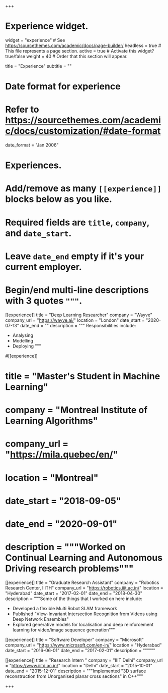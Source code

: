 +++
# Experience widget.
widget = "experience"  # See https://sourcethemes.com/academic/docs/page-builder/
headless = true  # This file represents a page section.
active = true  # Activate this widget? true/false
weight = 40  # Order that this section will appear.

title = "Experience"
subtitle = ""

# Date format for experience
#   Refer to https://sourcethemes.com/academic/docs/customization/#date-format
date_format = "Jan 2006"

# Experiences.
#   Add/remove as many `[[experience]]` blocks below as you like.
#   Required fields are `title`, `company`, and `date_start`.
#   Leave `date_end` empty if it's your current employer.
#   Begin/end multi-line descriptions with 3 quotes `"""`.
[[experience]]
  title = "Deep Learning Researcher"
  company = "Wayve"
  company_url = "https://wayve.ai/"
  location = "London"
  date_start = "2020-07-13"
  date_end = ""
  description = """
  Responsibilities include:
  * Analysing
  * Modelling
  * Deploying
  """

#[[experience]]
#  title = "Master's Student in Machine Learning"
#  company = "Montreal Institute of Learning Algorithms"
#  company_url = "https://mila.quebec/en/"
#  location = "Montreal"
#  date_start = "2018-09-05"
#  date_end = "2020-09-01"
#  description = """Worked on Continual Learning and Autonomous Driving research problems"""

[[experience]]
  title = "Graduate Research Assistant"
  company = "Robotics Research Center, IIITH"
  company_url = "https://robotics.iiit.ac.in/"
  location = "Hyderabad"
  date_start = "2017-02-01"
  date_end = "2018-04-30"
  description = """Some of the things that I worked on here include:
  * Developed a flexible Multi Robot SLAM framework
  * Published "View-Invariant Intersection Recognition from Videos using Deep Network Ensembles"
  * Explored generative models for localisation and deep reinforcement learning for video/image sequence generation"""

[[experience]]
  title = "Software Developer"
  company = "Microsoft"
  company_url = "https://www.microsoft.com/en-in/"
  location = "Hyderabad"
  date_start = "2016-06-01"
  date_end = "2017-02-01"
  description = """"""

[[experience]]
  title = "Research Intern "
  company = "IIIT Delhi"
  company_url = "https://www.iiitd.ac.in/"
  location = "Delhi"
  date_start = "2015-10-01"
  date_end = "2015-12-01"
  description = """Implemented "3D surface reconstruction from Unorganised planar cross sections" in C++"""


+++
